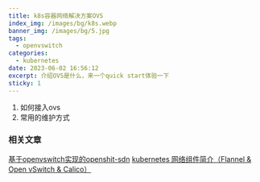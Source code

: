 ```yaml
---
title: k8s容器网络解决方案OVS
index_img: /images/bg/k8s.webp
banner_img: /images/bg/5.jpg
tags:
  - openvswitch
categories:
  - kubernetes
date: 2023-06-02 16:56:12
excerpt: 介绍OVS是什么，来一个quick start体验一下
sticky: 1
---
```


1. 如何接入ovs
2. 常用的维护方式

### 相关文章

[基于openvswitch实现的openshit-sdn](https://zhuanlan.zhihu.com/p/37852626)
[kubernetes 网络组件简介（Flannel & Open vSwitch & Calico）](https://blog.csdn.net/kjh2007abc/article/details/86751730)
